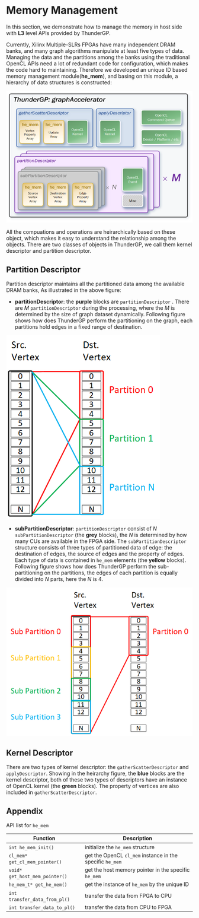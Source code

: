 # Memory Management
In this section, we demonstrate how to manage the memory in host side with __L3__ level APIs provided by ThunderGP.


Currently, Xilinx Multiple-SLRs FPGAs have many independent DRAM banks, and many graph algorithms manipulate at least five types of data. Managing the data and the partitions among the banks using the traditional OpenCL APIs need a lot of redundant code for configuration, which makes the code hard to maintaining. Therefore we developed an unique ID based memory management module(**he_mem**), and basing on this module, a hierarchy of data structures is constructed:

![object heirarchy](images/mem_hir.png)

All the compuations and operations are heirarchically based on these object, which makes it easy to understand the relationship among the objects. There are two classes of objects in ThunderGP, we call them kernel descriptor and partition descriptor.

## Partition Descriptor
Partition descriptor maintains all the partitioned data among the available DRAM banks, As illustrated in the above figure:


* __partitionDescriptor__: the **purple** blocks are ```partitionDescriptor``` . There are *M* ```partitionDescriptor``` during the processing, where the *M* is determined by the size of graph dataset dynamically. Following figure shows how does ThunderGP perform the partitioning on the graph, each partitions hold edges in a fixed range of destination.

![partitioning](images/scheduling1.png)

* __subPartitionDescriptor__: ```partitionDescriptor``` consist of *N*  ```subPartitionDescriptor``` (the **grey** blocks), the *N* is determined by how many CUs are available in the FPGA side. The ```subPartitionDescriptor``` structure consists of three types of partitioned data of edge: the destination of edges, the source of edges and the property of edges. Each type of data is contained in ```he_mem``` elements (the **yellow** blocks).  Following figure shows how does ThunderGP perform the sub-partitioning on the partitions, the edges of each partition is equally divided into *N* parts, here the *N* is 4.

![sub-partitioning](images/scheduling2.png)

## Kernel Descriptor

There are two types of kernel descriptor: the ```gatherScatterDescriptor``` and ```applyDescriptor```. Showing in the heirarchy figure, the **blue** blocks are the kernel descriptor, both of these two types of descriptors have an instance of OpenCL kernel (the **green** blocks). The property of vertices are also included in ```gatherScatterDescriptor```.


## Appendix

API list for ```he_mem``` 

| Function    | Description  |
|-------------|--------------|
| ``` int he_mem_init() ```| initialize the ```he_mem``` structure |
| ``` cl_mem* get_cl_mem_pointer() ```| get the OpenCL ```cl_mem``` instance in the specific ```he_mem```  |
| ``` void* get_host_mem_pointer() ```| get the host memory pointer in the specific ```he_mem```|
| ``` he_mem_t* get_he_mem() ```| get the instance of ```he_mem``` by the unique ID|
| ``` int transfer_data_from_pl() ```| transfer the data from FPGA to CPU |
| ``` int transfer_data_to_pl() ```| transfer the data from CPU to FPGA |
